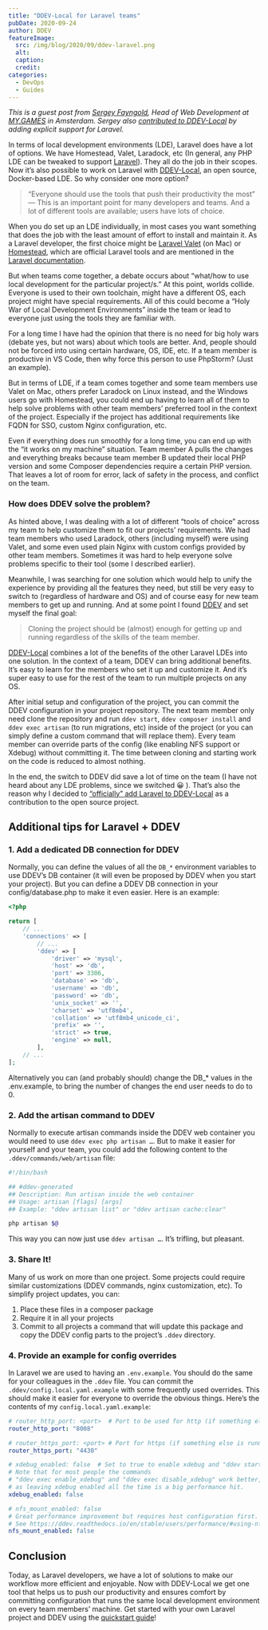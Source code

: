 ```yaml
---
title: "DDEV-Local for Laravel teams"
pubDate: 2020-09-24
author: DDEV
featureImage:
  src: /img/blog/2020/09/ddev-laravel.png
  alt:
  caption:
  credit:
categories:
  - DevOps
  - Guides
---
```


_This is a guest post from_ [_Sergey Fayngold_](https://github.com/NBZ4live)_, Head of Web Development at_ [_MY.GAMES_](https://my.games/) _in Amsterdam. Sergey also_ [_contributed to DDEV-Local_](https://github.com/drud/ddev/releases/tag/v1.15.0) _by adding explicit support for Laravel._

In terms of local development environments (LDE), Laravel does have a lot of options. We have Homestead, Valet, Laradock, etc (In general, any PHP LDE can be tweaked to support [Laravel](https://laravel.com/)). They all do the job in their scopes. Now it’s also possible to work on Laravel with [DDEV-Local](https://ddev.com/ddev-local/), an open source, Docker-based LDE. So why consider one more option?

> “Everyone should use the tools that push their productivity the most” — This is an important point for many developers and teams. And a lot of different tools are available; users have lots of choice.

When you do set up an LDE individually, in most cases you want something that does the job with the least amount of effort to install and maintain it. As a Laravel developer, the first choice might be [Laravel Valet](https://laravel.com/docs/valet) (on Mac) or [Homestead](https://laravel.com/docs/homestead), which are official Laravel tools and are mentioned in the [Laravel documentation](https://laravel.com/docs).

But when teams come together, a debate occurs about “what/how to use local development for the particular project/s.” At this point, worlds collide. Everyone is used to their own toolchain, might have a different OS, each project might have special requirements. All of this could become a “Holy War of Local Development Environments” inside the team or lead to everyone just using the tools they are familiar with.

For a long time I have had the opinion that there is no need for big holy wars (debate yes, but not wars) about which tools are better. And, people should not be forced into using certain hardware, OS, IDE, etc. If a team member is productive in VS Code, then why force this person to use PhpStorm? (Just an example).

But in terms of LDE, if a team comes together and some team members use Valet on Mac, others prefer Laradock on Linux instead, and the Windows users go with Homestead, you could end up having to learn all of them to help solve problems with other team members’ preferred tool in the context of the project. Especially if the project has additional requirements like FQDN for SSO, custom Nginx configuration, etc.

Even if everything does run smoothly for a long time, you can end up with the “it works on my machine” situation. Team member A pulls the changes and everything breaks because team member B updated their local PHP version and some Composer dependencies require a certain PHP version. That leaves a lot of room for error, lack of safety in the process, and conflict on the team.

### How does DDEV solve the problem?

As hinted above, I was dealing with a lot of different “tools of choice” across my team to help customize them to fit our projects’ requirements. We had team members who used Laradock, others (including myself) were using Valet, and some even used plain Nginx with custom configs provided by other team members. Sometimes it was hard to help everyone solve problems specific to their tool (some I described earlier).

Meanwhile, I was searching for one solution which would help to unify the experience by providing all the features they need, but still be very easy to switch to (regardless of hardware and OS) and of course easy for new team members to get up and running. And at some point I found [DDEV](https://github.com/drud/ddev) and set myself the final goal:

> Cloning the project should be (almost) enough for getting up and running regardless of the skills of the team member.

[DDEV-Local](https://ddev.readthedocs.io/en/stable/) combines a lot of the benefits of the other Laravel LDEs into one solution. In the context of a team, DDEV can bring additional benefits. It’s easy to learn for the members who set it up and customize it. And it’s super easy to use for the rest of the team to run multiple projects on any OS.

After initial setup and configuration of the project, you can commit the DDEV configuration in your project repository. The next team member only need clone the repository and run `ddev start`, `ddev composer install` and `ddev exec artisan` (to run migrations, etc) inside of the project (or you can simply define a custom command that will replace them). Every team member can override parts of the config (like enabling NFS support or Xdebug) without committing it. The time between cloning and starting work on the code is reduced to almost nothing.

In the end, the switch to DDEV did save a lot of time on the team (I have not heard about any LDE problems, since we switched 😀 ). That’s also the reason why I decided to [“officially” add Laravel to DDEV-Local](https://ddev.readthedocs.io/en/stable/users/cli-usage/#laravel-quickstart) as a contribution to the open source project.

## Additional tips for Laravel + DDEV

### 1\. Add a dedicated DB connection for DDEV

Normally, you can define the values of all the `DB_*` environment variables to use DDEV’s DB container (it will even be proposed by DDEV when you start your project). But you can define a DDEV DB connection in your config/database.php to make it even easier. Here is an example:

```php
<?php

return [
    // ...
    'connections' => [
        // ...
        'ddev' => [
            'driver' => 'mysql',
            'host' => 'db',
            'port' => 3306,
            'database' => 'db',
            'username' => 'db',
            'password' => 'db',
            'unix_socket' => '',
            'charset' => 'utf8mb4',
            'collation' => 'utf8mb4_unicode_ci',
            'prefix' => '',
            'strict' => true,
            'engine' => null,
        ],
    // ...
];
```

Alternatively you can (and probably should) change the DB\_\* values in the .env.example, to bring the number of changes the end user needs to do to 0.

### 2\. Add the artisan command to DDEV

Normally to execute artisan commands inside the DDEV web container you would need to use `ddev exec php artisan …`. But to make it easier for yourself and your team, you could add the following content to the `.ddev/commands/web/artisan` file:

```bash
#!/bin/bash

## #ddev-generated
## Description: Run artisan inside the web container
## Usage: artisan [flags] [args]
## Example: "ddev artisan list" or "ddev artisan cache:clear"

php artisan $@
```

This way you can now just use `ddev artisan …`. It’s trifling, but pleasant.

### 3. Share It!

Many of us work on more than one project. Some projects could require similar customizations (DDEV commands, nginx customization, etc). To simplify project updates, you can:

1. Place these files in a composer package
2. Require it in all your projects
3. Commit to all projects a command that will update this package and copy the DDEV config parts to the project’s `.ddev` directory.

### 4\. Provide an example for config overrides

In Laravel we are used to having an `.env.example`. You should do the same for your colleagues in the `.ddev` file. You can commit the `.ddev/config.local.yaml.example` with some frequently used overrides. This should make it easier for everyone to override the obvious things. Here’s the contents of my `config.local.yaml.example`:

```yaml
# router_http_port: <port>  # Port to be used for http (if something else is running on default port "80")
router_http_port: "8008"

# router_https_port: <port> # Port for https (if something else is running on default port "443")
router_https_port: "4430"

# xdebug_enabled: false  # Set to true to enable xdebug and "ddev start" or "ddev restart"
# Note that for most people the commands
# "ddev exec enable_xdebug" and "ddev exec disable_xdebug" work better,
# as leaving xdebug enabled all the time is a big performance hit.
xdebug_enabled: false

# nfs_mount_enabled: false
# Great performance improvement but requires host configuration first.
# See https://ddev.readthedocs.io/en/stable/users/performance/#using-nfs-to-mount-the-project-into-the-container
nfs_mount_enabled: false
```

## Conclusion

Today, as Laravel developers, we have a lot of solutions to make our workflow more efficient and enjoyable. Now with DDEV-Local we get one tool that helps us to push our productivity and ensures comfort by committing configuration that runs the same local development environment on every team members’ machine. Get started with your own Laravel project and DDEV using the [quickstart guide](https://ddev.readthedocs.io/en/stable/users/cli-usage/#laravel-quickstart)!
